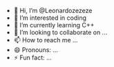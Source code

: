 - 👋 Hi, I’m @Leonardozezeze
- 👀 I’m interested in coding
- 🌱 I’m currently learning C++
- 💞️ I’m looking to collaborate on ...
- 📫 How to reach me ...
- 😄 Pronouns: ...
- ⚡ Fun fact: ...

<!---
Leonardozezeze/Leonardozezeze is a ✨ special ✨ repository because its `README.md` (this file) appears on your GitHub profile.
You can click the Preview link to take a look at your changes.
--->
